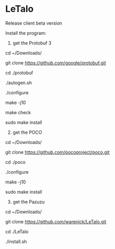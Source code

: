 # LeTalo
Release client beta version

Install the program:

1) get the Protobuf 3

cd ~/Downloads/

git clone https://github.com/google/protobuf.git

cd ./protobuf

./autogen.sh

./configure

make -j10

make check

sudo make install


2) get the POCO


cd ~/Downloads/

git clone https://github.com/pocoproject/poco.git

cd ./poco

./configure

make -j10

sudo make install


3) get the Pazuzu

cd ~/Downloads/

git clone https://github.com/warenick/LeTalo.git

cd ./LeTalo

./install.sh

